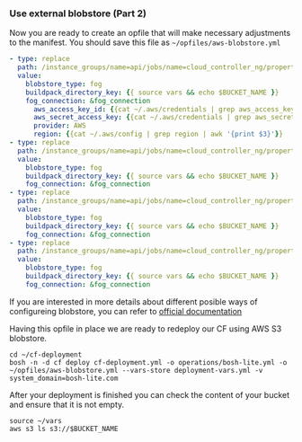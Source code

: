 ### Use external blobstore (Part 2)

Now you are ready to create an opfile that will make necessary adjustments to the manifest. You should save this file as `~/opfiles/aws-blobstore.yml`

```file=~/opfiles/aws-blobstore.yml
- type: replace
  path: /instance_groups/name=api/jobs/name=cloud_controller_ng/properties/cc/buildpacks
  value:
    blobstore_type: fog
    buildpack_directory_key: {{ source vars && echo $BUCKET_NAME }}
    fog_connection: &fog_connection
      aws_access_key_id: {{cat ~/.aws/credentials | grep aws_access_key_id | awk '{print $3}'}}
      aws_secret_access_key: {{cat ~/.aws/credentials | grep aws_secret_access_key | awk '{print $3}'}} 
      provider: AWS
      region: {{cat ~/.aws/config | grep region | awk '{print $3}'}} 
- type: replace
  path: /instance_groups/name=api/jobs/name=cloud_controller_ng/properties/cc/droplets
  value:
    blobstore_type: fog
    buildpack_directory_key: {{ source vars && echo $BUCKET_NAME }}
    fog_connection: &fog_connection
- type: replace
  path: /instance_groups/name=api/jobs/name=cloud_controller_ng/properties/cc/packages
  value:
    blobstore_type: fog
    buildpack_directory_key: {{ source vars && echo $BUCKET_NAME }}
    fog_connection: &fog_connection
- type: replace
  path: /instance_groups/name=api/jobs/name=cloud_controller_ng/properties/cc/packages
  value:
    blobstore_type: fog
    buildpack_directory_key: {{ source vars && echo $BUCKET_NAME }}
    fog_connection: &fog_connection
```

If you are interested in more details about different posible ways of configureing blobstore, you can refer to [official documentation](https://docs.cloudfoundry.org/deploying/common/cc-blobstore-config.html)

Having this opfile in place we are ready to redeploy our CF using AWS S3 blobstore.

```exec
cd ~/cf-deployment
bosh -n -d cf deploy cf-deployment.yml -o operations/bosh-lite.yml -o ~/opfiles/aws-blobstore.yml --vars-store deployment-vars.yml -v system_domain=bosh-lite.com
```

After your deployment is finished you can check the content of your bucket and ensure that it is not empty.

```exec
source ~/vars
aws s3 ls s3://$BUCKET_NAME
```
